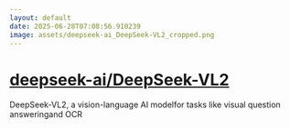 ```yaml
---
layout: default
date: 2025-06-28T07:08:56.910239
image: assets/deepseek-ai_DeepSeek-VL2_cropped.png
---
```


# [deepseek-ai/DeepSeek-VL2](https://github.com/deepseek-ai/DeepSeek-VL2)

DeepSeek-VL2, a vision-language AI modelfor tasks like visual question answeringand OCR
